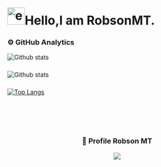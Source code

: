 # <img width="40" height="40" src="https://img.icons8.com/external-tal-revivo-fresh-tal-revivo/28/external-github-with-cat-logo-an-online-community-for-software-development-logo-fresh-tal-revivo.png" alt="external-github-with-cat-logo-an-online-community-for-software-development-logo-fresh-tal-revivo"/>Hello,I am RobsonMT.

<div aligin="center">

### ⚙️ GitHub Analytics

 <img align="center" src="https://github-readme-stats.vercel.app/api?username=RobsonMT&theme=dark&show_icons=true" alt="Github stats"/>
  </td>
   </tr>
 </table>
 
###

 <img align="center" src="https://github-readme-streak-stats.herokuapp.com/?user=RobsonMT&theme=dark&hide_border=false" alt="Github stats"/>

###

  [![Top Langs](https://github-readme-stats.vercel.app/api/top-langs/?username=RobsonMT&theme=dark)](https://github.com/anuraghazra/github-readme-stats) 
  
 </div>
  </td>

   </tr>
 </table><br/>


###

<div align=center>
<br>
  <h3><b>📍 Profile Robson MT </b></h3>
</div>
    
<p align="center" >   
  <img src="https://profile-counter.glitch.me/RobsonMT/count.svg" />  
</p>
</p>
